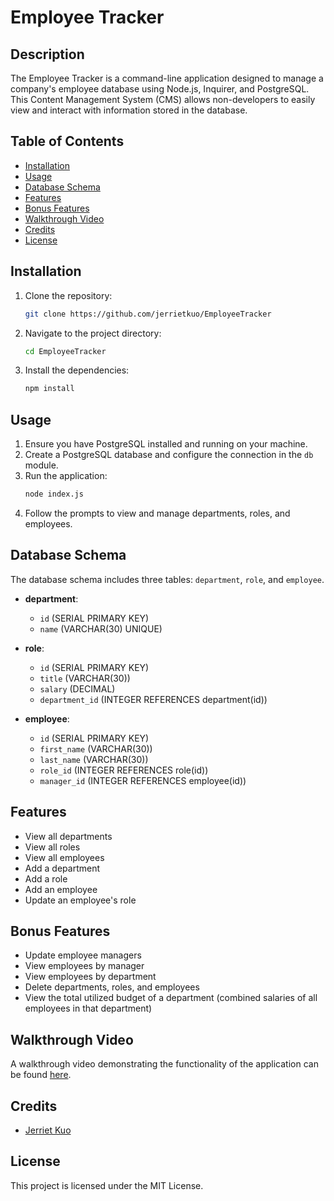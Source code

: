 # Employee Tracker

## Description

The Employee Tracker is a command-line application designed to manage a company's employee database using Node.js, Inquirer, and PostgreSQL. This Content Management System (CMS) allows non-developers to easily view and interact with information stored in the database.

## Table of Contents

- [Installation](#installation)
- [Usage](#usage)
- [Database Schema](#database-schema)
- [Features](#features)
- [Bonus Features](#bonus-features)
- [Walkthrough Video](#walkthrough-video)
- [Credits](#credits)
- [License](#license)

## Installation

1. Clone the repository:
    ```sh
    git clone https://github.com/jerrietkuo/EmployeeTracker
    ```
2. Navigate to the project directory:
    ```sh
    cd EmployeeTracker
    ```
3. Install the dependencies:
    ```sh
    npm install
    ```

## Usage

1. Ensure you have PostgreSQL installed and running on your machine.
2. Create a PostgreSQL database and configure the connection in the `db` module.
3. Run the application:
    ```sh
    node index.js
    ```
4. Follow the prompts to view and manage departments, roles, and employees.

## Database Schema

The database schema includes three tables: `department`, `role`, and `employee`.

- **department**:
    - `id` (SERIAL PRIMARY KEY)
    - `name` (VARCHAR(30) UNIQUE)

- **role**:
    - `id` (SERIAL PRIMARY KEY)
    - `title` (VARCHAR(30))
    - `salary` (DECIMAL)
    - `department_id` (INTEGER REFERENCES department(id))

- **employee**:
    - `id` (SERIAL PRIMARY KEY)
    - `first_name` (VARCHAR(30))
    - `last_name` (VARCHAR(30))
    - `role_id` (INTEGER REFERENCES role(id))
    - `manager_id` (INTEGER REFERENCES employee(id))

## Features

- View all departments
- View all roles
- View all employees
- Add a department
- Add a role
- Add an employee
- Update an employee's role

## Bonus Features

- Update employee managers
- View employees by manager
- View employees by department
- Delete departments, roles, and employees
- View the total utilized budget of a department (combined salaries of all employees in that department)

## Walkthrough Video

A walkthrough video demonstrating the functionality of the application can be found [here](./Assets/challenge12demo.webm).

## Credits

- [Jerriet Kuo](https://github.com/jerrietkuo)

## License

This project is licensed under the MIT License.